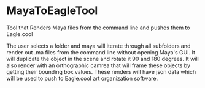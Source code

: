 # MayaToEagleTool
Tool that Renders Maya files from the command line and pushes them to Eagle.cool

The user selects a folder and maya will iterate through all subfolders and render out .ma files from the command line without opening Maya's GUI.
It will duplicate the object in the scene and rotate it 90 and 180 degrees. It will also render with an orthographic camrea that will frame these objects by getting their bounding box values.
These renders will have json data which will be used to push to Eagle.cool art organization software.
